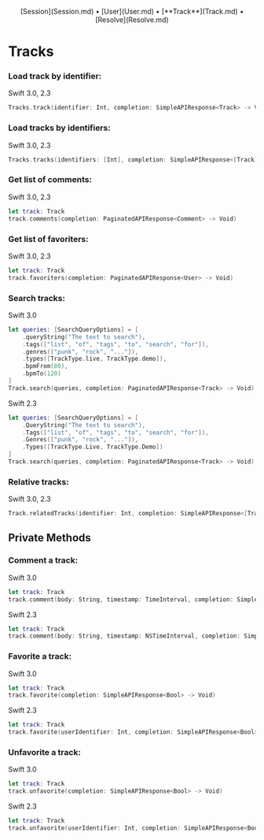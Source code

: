 <p align="center">
[Session](Session.md) &bull; [User](User.md) &bull; [**Track**](Track.md) &bull; [Resolve](Resolve.md)
</div>

Tracks
===============

### Load track by identifier:

Swift 3.0, 2.3
```swift
Tracks.track(identifier: Int, completion: SimpleAPIResponse<Track> -> Void)
```

### Load tracks by identifiers:

Swift 3.0, 2.3
```swift
Tracks.tracks(identifiers: [Int], completion: SimpleAPIResponse<[Track]> -> Void)
```

### Get list of comments:

Swift 3.0, 2.3
```swift
let track: Track
track.comments(completion: PaginatedAPIResponse<Comment> -> Void)
```

### Get list of favoriters:

Swift 3.0, 2.3
```swift
let track: Track
track.favoriters(completion: PaginatedAPIResponse<User> -> Void)
```

### Search tracks:

Swift 3.0
```swift
let queries: [SearchQueryOptions] = [
    .queryString("The text to search"),
    .tags(["list", "of", "tags", "to", "search", "for"]),
    .genres(["punk", "rock", "..."]),
    .types([TrackType.live, TrackType.demo]),
    .bpmFrom(80),
    .bpmTo(120)
]
Track.search(queries, completion: PaginatedAPIResponse<Track> -> Void)
```

Swift 2.3
```swift
let queries: [SearchQueryOptions] = [
    .QueryString("The text to search"),
    .Tags(["list", "of", "tags", "to", "search", "for"]),
    .Genres(["punk", "rock", "..."]),
    .Types([TrackType.Live, TrackType.Demo])
]
Track.search(queries, completion: PaginatedAPIResponse<Track> -> Void)
```

### Relative tracks:

Swift 3.0, 2.3
```swift
Track.relatedTracks(identifier: Int, completion: SimpleAPIResponse<[Track]> -> Void)
```

Private Methods
---------------

### Comment a track:

Swift 3.0
```swift
let track: Track
track.comment(body: String, timestamp: TimeInterval, completion: SimpleAPIResponse<Comment> -> Void)
```

Swift 2.3
```swift
let track: Track
track.comment(body: String, timestamp: NSTimeInterval, completion: SimpleAPIResponse<Comment> -> Void)
```

### Favorite a track:

Swift 3.0
```swift
let track: Track
track.favorite(completion: SimpleAPIResponse<Bool> -> Void)
```

Swift 2.3
```swift
let track: Track
track.favorite(userIdentifier: Int, completion: SimpleAPIResponse<Bool> -> Void)
```

### Unfavorite a track:

Swift 3.0
```swift
let track: Track
track.unfavorite(completion: SimpleAPIResponse<Bool> -> Void)
```

Swift 2.3
```swift
let track: Track
track.unfavorite(userIdentifier: Int, completion: SimpleAPIResponse<Bool> -> Void)
```
